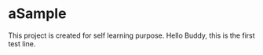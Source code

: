 # aSample
This project is created for self learning purpose.
Hello Buddy, this is the first test line.
